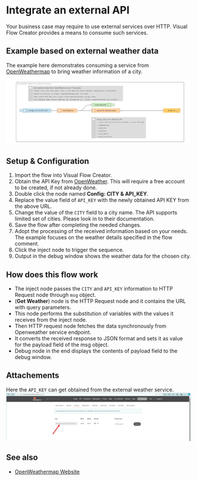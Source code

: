# Integrate an external API

Your business case may require to use external services over HTTP. Visual Flow Creator provides a means to consume such services.   

## Example based on external weather data
The example here demonstrates consuming a service from [OpenWeathermap](https://openweathermap.org) to bring weather information of a city.

![image](./doc/external_API_image.png)

## Setup & Configuration
1. Import the flow into Visual Flow Creator.
2. Obtain the API Key from [OpenWeather](https://home.openweathermap.org/api_keys). This will require a free account to be created, if not already done.
3. Double click the node named **Config: CITY & API_KEY**.
4. Replace the value field of `API_KEY` with the newly obtained API KEY from the above URL.
5. Change the value of the `CITY` field to a city name. The API supports limited set of cities. Please look in to their documentation. 
6. Save the flow after completing the needed changes.
7. Adopt the processing of the received information based on your needs. The example focuses on the weather details specified in the flow comment.
8. Click the inject node to trigger the sequence.
9. Output in the debug window shows the weather data for the chosen city.

## How does this flow work

 - The inject node passes the `CITY` and `API_KEY` information to HTTP Request node through `msg` object.
 - (**Get Weather**) node is the HTTP Request node and it contains the URL with query parameters.
 - This node performs the substitution of variables with the values it receives from the inject node.
 - Then HTTP request node fetches the data synchronously from Openweather service endpoint.
 - It converts the received response to JSON format and sets it as value for the payload field of the msg object.
 - Debug node in the end displays the contents of payload field to the debug window. 

## Attachements
Here the `API_KEY` can get obtained from the external weather service. 
![image](./doc/API_KEY_details.png)


## See also
- [OpenWeathermap Website](https://openweathermap.org)
